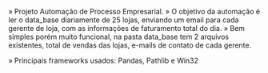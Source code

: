 » Projeto Automação de Processo Empresarial.
» O objetivo da automação é ler o data_base diariamente de 25 lojas, enviando um email para cada gerente de loja, com as informações de faturamento total do dia.
» Bem simples porém muito funcional, na pasta data_base tem 2 arquivos existentes, total de vendas das lojas, e-mails de contato de cada gerente.

» Principais frameworks usados: Pandas, Pathlib e Win32
